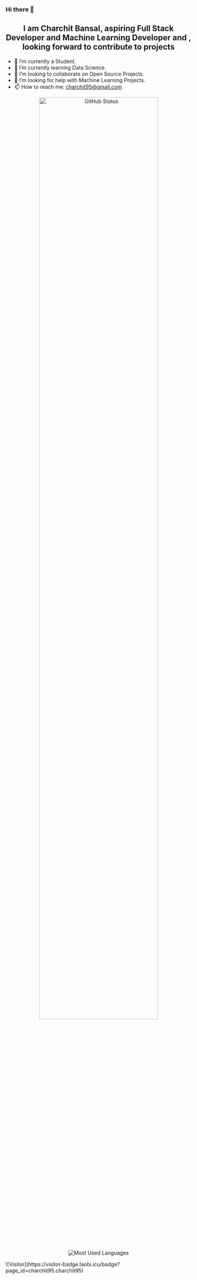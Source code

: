 ### Hi there 👋

<h2 align="center"> I am Charchit Bansal, aspiring Full Stack Developer and Machine Learning Developer and , looking forward to contribute to projects</h2>

- 🔭 I’m currently a Student.
- 🌱 I’m currently learning Data Science.
- 👯 I’m looking to collaborate on Open Source Projects.
- 🤔 I’m looking for help with Machine Learning Projects.
- 📫 How to reach me: charchit95@gmail.com

<p align="center">
<img width="80%" src="https://github-readme-stats.vercel.app/api?username=charchit95&show_icons=true&theme=radical&hide=stars&count_private=true" alt="GitHub Status"/>
<img src = "https://github-readme-stats.vercel.app/api/top-langs/?username=charchit95&show_icons=true&layout=compact&theme=radical" alt="Most Used Languages">
</p>
![Visitor](https://visitor-badge.laobi.icu/badge?page_id=charchit95.charchit95)
